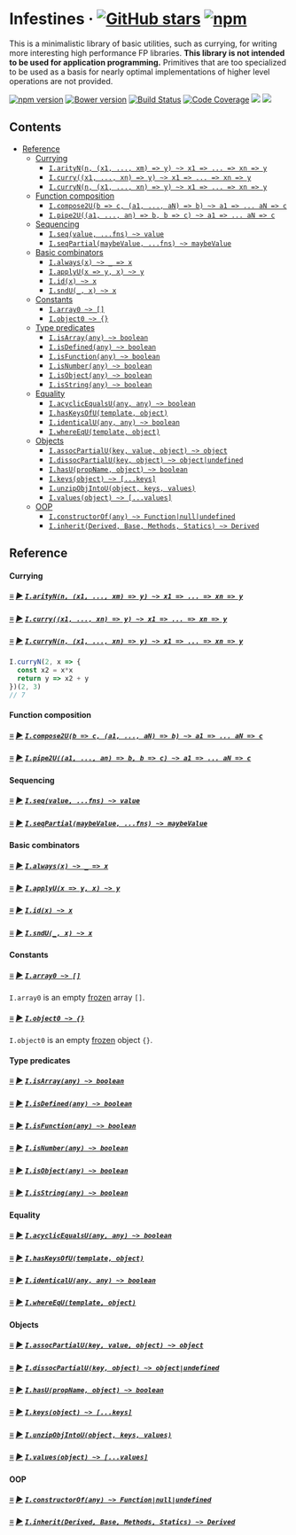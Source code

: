# <a id="infestines"></a> Infestines &middot; [![GitHub stars](https://img.shields.io/github/stars/polytypic/infestines.svg?style=social)](https://github.com/polytypic/infestines) [![npm](https://img.shields.io/npm/dm/infestines.svg)](https://www.npmjs.com/package/infestines)

This is a minimalistic library of basic utilities, such as currying, for writing
more interesting high performance FP libraries.  **This library is not intended
to be used for application programming.** Primitives that are too specialized to
be used as a basis for nearly optimal implementations of higher level operations
are not provided.

[![npm version](https://badge.fury.io/js/infestines.svg)](http://badge.fury.io/js/infestines)
[![Bower version](https://badge.fury.io/bo/infestines.svg)](https://badge.fury.io/bo/infestines)
[![Build Status](https://travis-ci.org/polytypic/infestines.svg?branch=master)](https://travis-ci.org/polytypic/infestines)
[![Code Coverage](https://img.shields.io/codecov/c/github/polytypic/infestines/master.svg)](https://codecov.io/github/polytypic/infestines?branch=master)
[![](https://david-dm.org/polytypic/infestines.svg)](https://david-dm.org/polytypic/infestines) [![](https://david-dm.org/polytypic/infestines/dev-status.svg)](https://david-dm.org/polytypic/infestines?type=dev)

## Contents

* [Reference](#reference)
  * [Currying](#currying)
    * [`I.arityN(n, (x1, ..., xm) => y) ~> x1 => ... => xn => y`](#I-arityN)
    * [`I.curry((x1, ..., xn) => y) ~> x1 => ... => xn => y`](#I-curry)
    * [`I.curryN(n, (x1, ..., xn) => y) ~> x1 => ... => xn => y`](#I-curryN)
  * [Function composition](#function-composition)
    * [`I.compose2U(b => c, (a1, ..., aN) => b) ~> a1 => ... aN => c`](#I-compose2U)
    * [`I.pipe2U((a1, ..., an) => b, b => c) ~> a1 => ... aN => c`](#I-pipe2U)
  * [Sequencing](#sequencing)
    * [`I.seq(value, ...fns) ~> value`](#I-seq)
    * [`I.seqPartial(maybeValue, ...fns) ~> maybeValue`](#I-seq)
  * [Basic combinators](#basic-combinators)
    * [`I.always(x) ~> _ => x`](#I-always)
    * [`I.applyU(x => y, x) ~> y`](#I-applyU)
    * [`I.id(x) ~> x`](#I-id)
    * [`I.sndU(_, x) ~> x`](#I-sndU)
  * [Constants](#constants)
    * [`I.array0 ~> []`](#I-array0)
    * [`I.object0 ~> {}`](#I-object0)
  * [Type predicates](#type-predicates)
    * [`I.isArray(any) ~> boolean`](#I-isArray)
    * [`I.isDefined(any) ~> boolean`](#I-isDefined)
    * [`I.isFunction(any) ~> boolean`](#I-isFunction)
    * [`I.isNumber(any) ~> boolean`](#I-isNumber)
    * [`I.isObject(any) ~> boolean`](#I-isObject)
    * [`I.isString(any) ~> boolean`](#I-isString)
  * [Equality](#equality)
    * [`I.acyclicEqualsU(any, any) ~> boolean`](#I-acyclicEqualsU)
    * [`I.hasKeysOfU(template, object)`](#I-hasKeysOfU)
    * [`I.identicalU(any, any) ~> boolean`](#I-identical)
    * [`I.whereEqU(template, object)`](#I-whereEqU)
  * [Objects](#objects)
    * [`I.assocPartialU(key, value, object) ~> object`](#I-assocPartialU)
    * [`I.dissocPartialU(key, object) ~> object|undefined`](#I-dissocPartialU)
    * [`I.hasU(propName, object) ~> boolean`](#I-hasU)
    * [`I.keys(object) ~> [...keys]`](#I-keys)
    * [`I.unzipObjIntoU(object, keys, values)`](#I-unzipObjIntoU)
    * [`I.values(object) ~> [...values]`](#I-values)
  * [OOP](#oop)
    * [`I.constructorOf(any) ~> Function|null|undefined`](#I-constructorOf)
    * [`I.inherit(Derived, Base, Methods, Statics) ~> Derived`](#I-inherit)

## Reference

#### Currying

##### <a id="I-arityN"></a> [≡](#contents) [▶](https://polytypic.github.io/infestines/#I-arityN) [`I.arityN(n, (x1, ..., xm) => y) ~> x1 => ... => xn => y`](#I-arityN)
##### <a id="I-curry"></a> [≡](#contents) [▶](https://polytypic.github.io/infestines/#I-curry) [`I.curry((x1, ..., xn) => y) ~> x1 => ... => xn => y`](#I-curry)
##### <a id="I-curryN"></a> [≡](#contents) [▶](https://polytypic.github.io/infestines/#I-curryN) [`I.curryN(n, (x1, ..., xn) => y) ~> x1 => ... => xn => y`](#I-curryN)

```js
I.curryN(2, x => {
  const x2 = x*x
  return y => x2 + y
})(2, 3)
// 7
```

#### Function composition

##### <a id="I-compose2U"></a> [≡](#contents) [▶](https://polytypic.github.io/infestines/#I-compose2U) [`I.compose2U(b => c, (a1, ..., aN) => b) ~> a1 => ... aN => c`](#I-compose2U)
##### <a id="I-pipe2U"></a> [≡](#contents) [▶](https://polytypic.github.io/infestines/#I-pipe2U) [`I.pipe2U((a1, ..., an) => b, b => c) ~> a1 => ... aN => c`](#I-pipe2U)

#### Sequencing

##### <a id="I-seq"></a> [≡](#contents) [▶](https://polytypic.github.io/infestines/#I-seq) [`I.seq(value, ...fns) ~> value`](#I-seq)
##### <a id="I-seqPartial"></a> [≡](#contents) [▶](https://polytypic.github.io/infestines/#I-seqPartial) [`I.seqPartial(maybeValue, ...fns) ~> maybeValue`](#I-seq)

#### Basic combinators

##### <a id="I-always"></a> [≡](#contents) [▶](https://polytypic.github.io/infestines/#I-always) [`I.always(x) ~> _ => x`](#I-always)
##### <a id="I-applyU"></a> [≡](#contents) [▶](https://polytypic.github.io/infestines/#I-applyU) [`I.applyU(x => y, x) ~> y`](#I-applyU)
##### <a id="I-id"></a> [≡](#contents) [▶](https://polytypic.github.io/infestines/#I-id) [`I.id(x) ~> x`](#I-id)
##### <a id="I-sndU"></a> [≡](#contents) [▶](https://polytypic.github.io/infestines/#I-sndU) [`I.sndU(_, x) ~> x`](#I-sndU)

#### Constants

##### <a id="I-array0"></a> [≡](#contents) [▶](https://polytypic.github.io/infestines/#I-array0) [`I.array0 ~> []`](#I-array0)

`I.array0` is an
empty
[frozen](https://developer.mozilla.org/en/docs/Web/JavaScript/Reference/Global_Objects/Object/freeze) array
`[]`.

##### <a id="I-object0"></a> [≡](#contents) [▶](https://polytypic.github.io/infestines/#I-object0) [`I.object0 ~> {}`](#I-object0)

`I.object0` is an
empty
[frozen](https://developer.mozilla.org/en/docs/Web/JavaScript/Reference/Global_Objects/Object/freeze) object
`{}`.

#### Type predicates

##### <a id="I-isArray"></a> [≡](#contents) [▶](https://polytypic.github.io/infestines/#I-isArray) [`I.isArray(any) ~> boolean`](#I-isArray)
##### <a id="I-isDefined"></a> [≡](#contents) [▶](https://polytypic.github.io/infestines/#I-isDefined) [`I.isDefined(any) ~> boolean`](#I-isDefined)
##### <a id="I-isFunction"></a> [≡](#contents) [▶](https://polytypic.github.io/infestines/#I-isFunction) [`I.isFunction(any) ~> boolean`](#I-isFunction)
##### <a id="I-isNumber"></a> [≡](#contents) [▶](https://polytypic.github.io/infestines/#I-isNumber) [`I.isNumber(any) ~> boolean`](#I-isNumber)
##### <a id="I-isObject"></a> [≡](#contents) [▶](https://polytypic.github.io/infestines/#I-isObject) [`I.isObject(any) ~> boolean`](#I-isObject)
##### <a id="I-isString"></a> [≡](#contents) [▶](https://polytypic.github.io/infestines/#I-isString) [`I.isString(any) ~> boolean`](#I-isString)

#### Equality

##### <a id="I-acyclicEqualsU"></a> [≡](#contents) [▶](https://polytypic.github.io/infestines/#I-acyclicEqualsU) [`I.acyclicEqualsU(any, any) ~> boolean`](#I-acyclicEqualsU)
##### <a id="I-hasKeysOfU"></a> [≡](#contents) [▶](https://polytypic.github.io/infestines/#I-hasKeysOfU) [`I.hasKeysOfU(template, object)`](#I-hasKeysOfU)
##### <a id="I-identicalU"></a> [≡](#contents) [▶](https://polytypic.github.io/infestines/#I-identicalU) [`I.identicalU(any, any) ~> boolean`](#I-identical)
##### <a id="I-whereEqU"></a> [≡](#contents) [▶](https://polytypic.github.io/infestines/#I-whereEqU) [`I.whereEqU(template, object)`](#I-whereEqU)

#### Objects

##### <a id="I-assocPartialU"></a> [≡](#contents) [▶](https://polytypic.github.io/infestines/#I-assocPartialU) [`I.assocPartialU(key, value, object) ~> object`](#I-assocPartialU)
##### <a id="I-dissocPartialU"></a> [≡](#contents) [▶](https://polytypic.github.io/infestines/#I-dissocPartialU) [`I.dissocPartialU(key, object) ~> object|undefined`](#I-dissocPartialU)
##### <a id="I-hasU"></a> [≡](#contents) [▶](https://polytypic.github.io/infestines/#I-hasU) [`I.hasU(propName, object) ~> boolean`](#I-hasU)
##### <a id="I-keys"></a> [≡](#contents) [▶](https://polytypic.github.io/infestines/#I-keys) [`I.keys(object) ~> [...keys]`](#I-keys)
##### <a id="I-unzipObjIntoU"></a> [≡](#contents) [▶](https://polytypic.github.io/infestines/#I-unzipObjIntoU) [`I.unzipObjIntoU(object, keys, values)`](#I-unzipObjIntoU)
##### <a id="I-values"></a> [≡](#contents) [▶](https://polytypic.github.io/infestines/#I-values) [`I.values(object) ~> [...values]`](#I-values)

#### OOP

##### <a id="I-constructorOf"></a> [≡](#contents) [▶](https://polytypic.github.io/infestines/#I-constructorOf) [`I.constructorOf(any) ~> Function|null|undefined`](#I-constructorOf)
##### <a id="I-inherit"></a> [≡](#contents) [▶](https://polytypic.github.io/infestines/#I-inherit) [`I.inherit(Derived, Base, Methods, Statics) ~> Derived`](#I-inherit)

